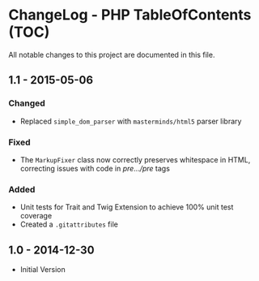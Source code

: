 # ChangeLog - PHP TableOfContents (TOC)
All notable changes to this project are documented in this file.

## 1.1 - 2015-05-06

### Changed
- Replaced `simple_dom_parser` with `masterminds/html5` parser library

### Fixed
- The `MarkupFixer` class now correctly preserves whitespace in HTML, correcting issues with code in *pre*...*/pre* tags

### Added
- Unit tests for Trait and Twig Extension to achieve 100% unit test coverage
- Created a `.gitattributes` file

## 1.0 - 2014-12-30

- Initial Version
